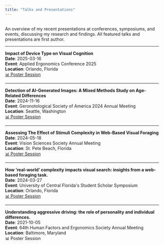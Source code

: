 ```yaml
---
title: "Talks and Presentations"
---
```

<br>
An overview of my recent presentations at conferences, symposiums, and events, discussing my research and findings. All featured talks and presentations are first author. 

---

**Impact of Device Type on Visual Cognition**  
**Date**: 2025-03-16  
**Event**: Applied Ergonomics Conference 2025  
**Location**: Orlando, Florida  
[📊 Poster Session](/posters/velazquez_aec_postersession.pdf)

---

**Detection of AI-Generated Images: A Mixed Methods Study on Age-Related Differences**    
**Date**: 2024-11-16   
**Event**: Geronotological Society of America 2024 Annual Meeting   
**Location**: Seattle, Washington  
[📊 Poster Session](/posters/Velazquez_GSA_poster.pdf)  

---

**Assessing The Effect of Stimuli Complexity in Web-Based Visual Foraging**    
**Date**: 2024-05-18  
**Event**: Vision Sciences Society Annual Meeting  
**Location**: St. Pete Beach, Florida  
[📊 Poster Session](/posters/Velazquez_VSS_Poster.pdf)  

---

**How ‘real-world’ complexity impacts visual search: insights from a web-based foraging task.**    
**Date**: 2024-03-27   
**Event**: University of Central Florida's Student Scholar Symposium   
**Location**: Orlando, Florida    
[📊 Poster Session](/posters/Velazquez_SSS_Poster.pdf)  

---

**Understanding aggressive driving: the role of personality and individual differences.**    
**Date**: 2021-10-05  
**Event**: 64th Human Factors and Ergonomics Society Annual Meeting    
**Location**: Baltimore, Maryland     
📊 Poster Session

